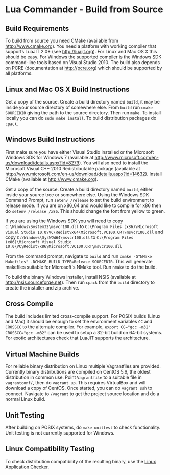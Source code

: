 # Lua Commander - Build from Source

## Build Requirements

To build from source you need CMake (available from http://www.cmake.org).
You need a platform with working compiler that supports LuaJIT 2.0+
(see http://luajit.org). For Linux and Mac OS X this should
be easy. For Windows the supported compiler is the Windows SDK command-line
tools based on Visual Studio 2010. The build also depends on PCRE
(documentation at http://pcre.org) which should be supported by all platforms.

## Linux and Mac OS X Build Instructions

Get a copy of the source. Create a build directory named `build`, it may
be inside your source directory of somewhere else. From `build` run
`cmake SOURCEDIR` giving the path to the source directory. Then run
`make`. To install locally you can do `sudo make install`. To build
distribution packages do `cpack`.

## Windows Build Instructions

First make sure you have either Visual Studio installed or the Microsoft
Windows SDK for Windows 7 (available at http://www.microsoft.com/en-us/download/details.aspx?id=8279).
You will also need to install the Microsoft Visual C++ 2010 Redistributable
package (available at http://www.microsoft.com/en-us/download/details.aspx?id=14632).
Install CMake (available at http://www.cmake.org).

Get a copy of the source. Create a build directory named `build`, either
inside your source tree or somewhere else. Using the Windows SDK Command
Prompt, run `setenv /release` to set the build environment to release mode.
If you are on x86_64 and would like to compile for x86 then do
`setenv /release /x86`. This should change the font from yellow to green.

If you are using the Windows SDK you will need
to copy `C:\Windows\System32\msvcr100.dll` to
`C:\Program Files (x86)\Microsoft Visual Studio 10.0\VC\Redist\x64\Microsoft.VC100.CRT\msvcr100.dll`
and copy `C:\Windows\SysWOW64\msvcr100.dll` to
`C:\Program Files (x86)\Microsoft Visual Studio 10.0\VC\Redist\x86\Microsoft.VC100.CRT\msvcr100.dll`

From the command prompt, navigate to `build` and run
`cmake -G"NMake Makefiles" -DCMAKE_BUILD_TYPE=Release SOURCEDIR`.
This will generate makefiles suitable for Microsoft's NMake tool.
Run `nmake` to do the build.

To build the binary Windows installer, install NSIS (available at 
http://nsis.sourceforge.net). Then run `cpack` from the `build`
directory to create the installer and zip archive.

## Cross Compile

The build includes limited cross-compile support. For POSIX builds
(Linux and Mac) it should be enough to set the environment variables
`CC` and `CROSSCC` to the alternate compiler. For example,
`export CC="gcc -m32" CROSSCC="gcc -m32"` can be used to setup
a 32-bit build on 64-bit systems. For exotic architectures check
that LuaJIT supports the architecture.

## Virtual Machine Builds

For reliable binary distribution on Linux multiple Vagrantfiles
are provided. Currently binary distributions are compiled on CentOS
5.6, the oldest distribution in common use. Point `Vagrantfile` to
a suitable file in `vagrantconf/`, then do `vagrant up`. This requires
VirtualBox and will download a copy of CentOS. Once started, you can
do `vagrant ssh` to connect. Navigate to `/vagrant` to get the project
source location and do a normal Linux build.

## Unit Testing

After building on POSIX systems, do `make unittest` to check functionality.
Unit testing is not currently supported for Windows.

## Linux Compatibility Testing

To check distribution compatibility of the resulting binary, use the
[Linux Application Checker](http://www.linuxfoundation.org/collaborate/workgroups/lsb/download).
